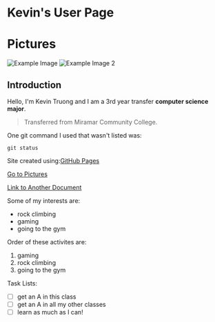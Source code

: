 # Kevin's User Page
# Pictures
![Example Image](https://media.self.com/photos/5d8a5f472aa2920009962a7e/4:3/w_4992,h_3744,c_limit/GettyImages-699099379.jpg)
![Example Image 2](https://turbosmurfs.gg/storage/splash/Volibear_9.jpg)
## Introduction
Hello, I'm Kevin Truong and I am a 3rd year transfer **computer science major**.
>Transferred from Miramar Community College.



One git command I used that wasn't listed was:
```
git status
```
Site created using:[GitHub Pages](https://pages.github.com/)

[Go to Pictures](#Pictures)

[Link to Another Document](README.md)

Some of my interests are:
- rock climbing
- gaming
- going to the gym

Order of these activites are:
1. gaming
2. rock climbing
3. going to the gym

Task Lists:
- [ ] get an A in this class
- [ ] get an A in all my other classes
- [ ] learn as much as I can!
